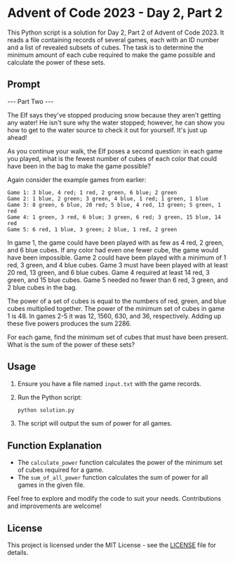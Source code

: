 # Advent of Code 2023 - Day 2, Part 2

This Python script is a solution for Day 2, Part 2 of Advent of Code 2023. It reads a file containing records of several games, each with an ID number and a list of revealed subsets of cubes. The task is to determine the minimum amount of each cube required to make the game possible and calculate the power of these sets.

## Prompt
--- Part Two ---

The Elf says they've stopped producing snow because they aren't getting any water! He isn't sure why the water stopped; however, he can show you how to get to the water source to check it out for yourself. It's just up ahead!

As you continue your walk, the Elf poses a second question: in each game you played, what is the fewest number of cubes of each color that could have been in the bag to make the game possible?

Again consider the example games from earlier:

```
Game 1: 3 blue, 4 red; 1 red, 2 green, 6 blue; 2 green
Game 2: 1 blue, 2 green; 3 green, 4 blue, 1 red; 1 green, 1 blue
Game 3: 8 green, 6 blue, 20 red; 5 blue, 4 red, 13 green; 5 green, 1 red
Game 4: 1 green, 3 red, 6 blue; 3 green, 6 red; 3 green, 15 blue, 14 red
Game 5: 6 red, 1 blue, 3 green; 2 blue, 1 red, 2 green
```

In game 1, the game could have been played with as few as 4 red, 2 green, and 6 blue cubes. If any color had even one fewer cube, the game would have been impossible.
Game 2 could have been played with a minimum of 1 red, 3 green, and 4 blue cubes.
Game 3 must have been played with at least 20 red, 13 green, and 6 blue cubes.
Game 4 required at least 14 red, 3 green, and 15 blue cubes.
Game 5 needed no fewer than 6 red, 3 green, and 2 blue cubes in the bag.

The power of a set of cubes is equal to the numbers of red, green, and blue cubes multiplied together. The power of the minimum set of cubes in game 1 is 48. In games 2-5 it was 12, 1560, 630, and 36, respectively. Adding up these five powers produces the sum 2286.

For each game, find the minimum set of cubes that must have been present. What is the sum of the power of these sets?



## Usage

1. Ensure you have a file named `input.txt` with the game records.
2. Run the Python script:

   ```bash
   python solution.py
   ```

3. The script will output the sum of power for all games.

## Function Explanation

- The `calculate_power` function calculates the power of the minimum set of cubes required for a game.
- The `sum_of_all_power` function calculates the sum of power for all games in the given file.

Feel free to explore and modify the code to suit your needs. Contributions and improvements are welcome!

## License

This project is licensed under the MIT License - see the [LICENSE](LICENSE) file for details.
